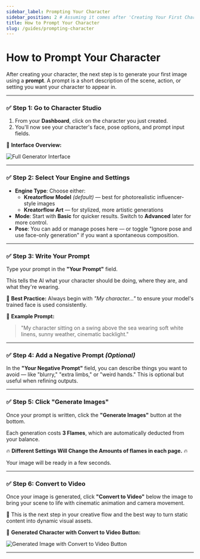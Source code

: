 ```yaml
---
sidebar_label: Prompting Your Character
sidebar_position: 2 # Assuming it comes after 'Creating Your First Character'
title: How to Prompt Your Character
slug: /guides/prompting-character
---
```


# How to Prompt Your Character

After creating your character, the next step is to generate your first image using a **prompt**. A prompt is a short description of the scene, action, or setting you want your character to appear in.

---

### ✅ Step 1: Go to Character Studio

1. From your **Dashboard**, click on the character you just created.
2. You'll now see your character's face, pose options, and prompt input fields.

📸 **Interface Overview:**
<!-- You will need to add this image to static/img/guides/ -->
![Full Generator Interface](/img/guides/CompletedCharacter.png)

---

### ✅ Step 2: Select Your Engine and Settings

- **Engine Type**: Choose either:
    - **Kreatorflow Model** *(default)* — best for photorealistic influencer-style images
    - **Kreatorflow Art** — for stylized, more artistic generations
- **Mode**: Start with **Basic** for quicker results. Switch to **Advanced** later for more control.
- **Pose**: You can add or manage poses here — or toggle "Ignore pose and use face-only generation" if you want a spontaneous composition.

---

### ✅ Step 3: Write Your Prompt

Type your prompt in the **"Your Prompt"** field.

This tells the AI what your character should be doing, where they are, and what they're wearing.

📌 **Best Practice:** Always begin with *"My character..."* to ensure your model's trained face is used consistently.

📌 **Example Prompt:**

> "My character sitting on a swing above the sea wearing soft white linens, sunny weather, cinematic backlight."

---

### ✅ Step 4: Add a Negative Prompt *(Optional)*

In the **"Your Negative Prompt"** field, you can describe things you want to avoid — like "blurry," "extra limbs," or "weird hands." This is optional but useful when refining outputs.

---

### ✅ Step 5: Click "Generate Images"

Once your prompt is written, click the **"Generate Images"** button at the bottom.

Each generation costs **3 Flames**, which are automatically deducted from your balance.

🔥 **Different Settings Will Change the Amounts of flames in each page.** 🔥


Your image will be ready in a few seconds.

---

### ✅ Step 6: Convert to Video

Once your image is generated, click **"Convert to Video"** below the image to bring your scene to life with cinematic animation and camera movement.

🎥 This is the next step in your creative flow and the best way to turn static content into dynamic visual assets.

📸 **Generated Character with Convert to Video Button:**
<!-- You will need to add this image to static/img/guides/ -->
![Generated Image with Convert to Video Button](/img/guides/ConvertToVideo.png)

---
